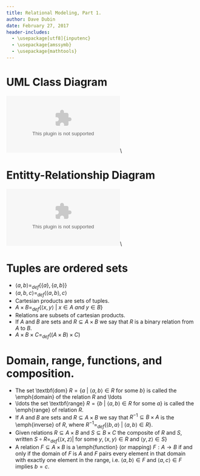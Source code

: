 ```yaml
---
title: Relational Modeling, Part 1.
author: Dave Dubin
date: February 27, 2017
header-includes:
  - \usepackage[utf8]{inputenc}
  - \usepackage{amssymb}
  - \usepackage{mathtools}
---
```


# UML Class Diagram
![UML](UML1.eps)\ 

# Entitty-Relationship Diagram
![ER](ER1.eps)\ 


# Tuples are ordered sets

- $\langle a,b \rangle =_{def} \{\{a\},\{a,b\}\}$
- $\langle a,b,c \rangle =_{def} \langle\langle a,b \rangle,c\rangle$
- Cartesian products are sets of tuples.
- $A \times B =_{def} \{\langle x,y \rangle\ |\ x \in A\ and\ y \in B\}$
- Relations are subsets of cartesian products.
- If $A$ and $B$ are sets and $R \subseteq A \times B$ we say that $R$ is a binary relation from $A$ to $B$.
- $A \times B \times C =_{def} ((A \times B) \times C)$


# Domain, range, functions, and composition.

- The set \textbf{dom} $R = \{a\ |\ \langle a,b \rangle \in R$ for some $b\}$ is called the \emph{domain}
  of the relation $R$ and \ldots
- \ldots the set \textbf{range} $R = \{b\ |\ \langle a,b \rangle \in R$ for some $a\}$ is called the
   \emph{range} of relation $R$.
- If  $A$ and $B$ are sets and $R \subseteq A \times B$ we say that $R^{-1} \subseteq B \times A$ is the
  \emph{inverse} of $R$, where $R^{-1} =_{def} \{\langle b,a \rangle\ |\ \langle a,b \rangle \in R\}$.
- Given relations $R \subseteq A \times B$ and $S \subseteq B \times C$ the composite of $R$ and $S$,
  written $S \circ R =_{def} \{\langle x,z \rangle |$ for some $y, \langle x,y \rangle \in R$ and $\langle y,z \rangle \in S \}$
- A relation $F \subseteq A \times B$ is a \emph{function} (or mapping) $F:A \rightarrow B$ if and only if
  the domain of $F$ is $A$ and $F$ pairs every element in that domain with exactly one element in the range,
  i.e. $\langle a,b \rangle \in F$ and $\langle a,c \rangle \in F$ implies $b = c$.
